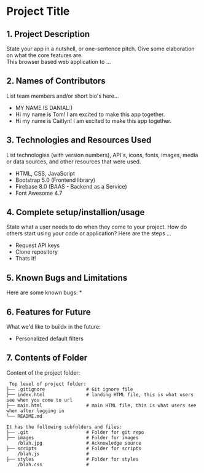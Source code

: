 # Project Title

## 1. Project Description
State your app in a nutshell, or one-sentence pitch. Give some elaboration on what the core features are.  
This browser based web application to ... 

## 2. Names of Contributors
List team members and/or short bio's here... 
* MY NAME IS DANIAL:)
* Hi my name is Tom! I am excited to make this app together.
* Hi my name is Caitlyn! I am excited to make this app together.
	
## 3. Technologies and Resources Used
List technologies (with version numbers), API's, icons, fonts, images, media or data sources, and other resources that were used.
* HTML, CSS, JavaScript
* Bootstrap 5.0 (Frontend library)
* Firebase 8.0 (BAAS - Backend as a Service)
* Font Awesome 4.7

## 4. Complete setup/installion/usage
State what a user needs to do when they come to your project.  How do others start using your code or application?
Here are the steps ...
* Request API keys
* Clone repository
* Thats it!

## 5. Known Bugs and Limitations
Here are some known bugs:
* 

## 6. Features for Future
What we'd like to buildx in the future:
* Personalized default filters
	
## 7. Contents of Folder
Content of the project folder:

```
 Top level of project folder: 
├── .gitignore               # Git ignore file
├── index.html               # landing HTML file, this is what users see when you come to url
├── main.html                # main HTML file, this is what users see when after logging in
└── README.md

It has the following subfolders and files:
├── .git                     # Folder for git repo
├── images                   # Folder for images
    /blah.jpg                # Acknowledge source
├── scripts                  # Folder for scripts
    /blah.js                 # 
├── styles                   # Folder for styles
    /blah.css                # 



```


